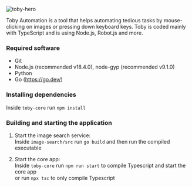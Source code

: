 ![toby-hero](https://user-images.githubusercontent.com/43781236/178103379-a3ada7ee-0956-4308-96fd-624dbaad4171.png)

Toby Automation is a tool that helps automating tedious tasks by mouse-clicking on images or pressing down keyboard keys. Toby is coded mainly with TypeScript and is using Node.js, Robot.js and more.

### Required software

- Git
- Node.js (recommended v18.4.0), node-gyp (recommended v9.1.0)
- Python
- Go (https://go.dev/)

### Installing dependencies

Inside `toby-core` run `npm install`

### Building and starting the application

1. Start the image search service:\
   Inside `image-search/src` run `go build` and then run the compiled executable

2. Start the core app:\
   Inside `toby-core` run `npm run start` to compile Typescript and start the core app\
   or run `npx tsc` to only compile Typescript
